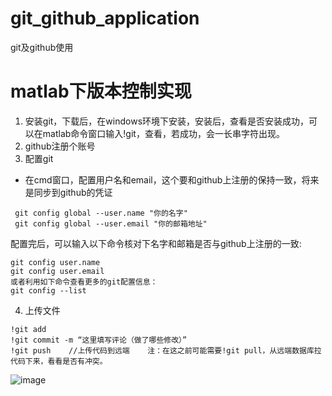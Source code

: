 # git_github_application
git及github使用
# matlab下版本控制实现
1. 安装git，下载后，在windows环境下安装，安装后，查看是否安装成功，可以在matlab命令窗口输入!git，查看，若成功，会一长串字符出现。
2. github注册个账号
3. 配置git
  - 在cmd窗口，配置用户名和email，这个要和github上注册的保持一致，将来是同步到github的凭证
  ```
   git config global --user.name "你的名字"
   git config global --user.email "你的邮箱地址"
  ```
  配置完后，可以输入以下命令核对下名字和邮箱是否与github上注册的一致:
  ```
  git config user.name
  git config user.email
  或者利用如下命令查看更多的git配置信息：
  git config --list
  ```
4. 上传文件
  ```
  !git add
  !git commit -m “这里填写评论（做了哪些修改）”
  !git push    //上传代码到远端    注：在这之前可能需要!git pull，从远端数据库拉代码下来，看看是否有冲突。
  ```
![image](matlab版本文件-上传3个步骤)
